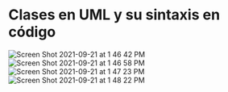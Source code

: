 # Clases en UML y su sintaxis en código

![Screen Shot 2021-09-21 at 1 46 42 PM](https://user-images.githubusercontent.com/7098685/134229992-c371769f-8316-43b0-be9e-a176ad0ccf6a.png)
![Screen Shot 2021-09-21 at 1 46 58 PM](https://user-images.githubusercontent.com/7098685/134230001-db278561-a899-484c-95a1-c4b455ccaf43.png)
![Screen Shot 2021-09-21 at 1 47 23 PM](https://user-images.githubusercontent.com/7098685/134230009-390706d3-e453-4ee6-9d42-83ee5420d035.png)
![Screen Shot 2021-09-21 at 1 48 22 PM](https://user-images.githubusercontent.com/7098685/134230016-5870052a-e860-4ded-811f-193519caeb62.png)
